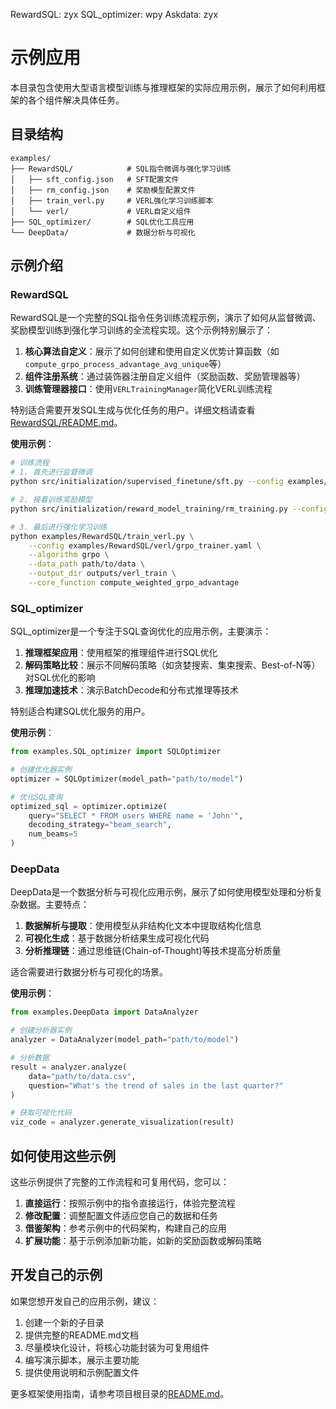 RewardSQL: zyx
SQL_optimizer: wpy
Askdata: zyx

# 示例应用

本目录包含使用大型语言模型训练与推理框架的实际应用示例，展示了如何利用框架的各个组件解决具体任务。

## 目录结构

```
examples/
├── RewardSQL/            # SQL指令微调与强化学习训练
│   ├── sft_config.json   # SFT配置文件
│   ├── rm_config.json    # 奖励模型配置文件
│   ├── train_verl.py     # VERL强化学习训练脚本
│   └── verl/             # VERL自定义组件
├── SQL_optimizer/        # SQL优化工具应用
└── DeepData/             # 数据分析与可视化
```

## 示例介绍

### RewardSQL

RewardSQL是一个完整的SQL指令任务训练流程示例，演示了如何从监督微调、奖励模型训练到强化学习训练的全流程实现。这个示例特别展示了：

1. **核心算法自定义**：展示了如何创建和使用自定义优势计算函数（如`compute_grpo_process_advantage_avg_unique`等）
2. **组件注册系统**：通过装饰器注册自定义组件（奖励函数、奖励管理器等）
3. **训练管理器接口**：使用`VERLTrainingManager`简化VERL训练流程

特别适合需要开发SQL生成与优化任务的用户。详细文档请查看[RewardSQL/README.md](./RewardSQL/README.md)。

**使用示例**：
```bash
# 训练流程
# 1. 首先进行监督微调
python src/initialization/supervised_finetune/sft.py --config examples/RewardSQL/sft_config.json

# 2. 接着训练奖励模型
python src/initialization/reward_model_training/rm_training.py --config examples/RewardSQL/rm_config.json

# 3. 最后进行强化学习训练
python examples/RewardSQL/train_verl.py \
    --config examples/RewardSQL/verl/grpo_trainer.yaml \
    --algorithm grpo \
    --data_path path/to/data \
    --output_dir outputs/verl_train \
    --core_function compute_weighted_grpo_advantage
```

### SQL_optimizer

SQL_optimizer是一个专注于SQL查询优化的应用示例，主要演示：

1. **推理框架应用**：使用框架的推理组件进行SQL优化
2. **解码策略比较**：展示不同解码策略（如贪婪搜索、集束搜索、Best-of-N等）对SQL优化的影响
3. **推理加速技术**：演示BatchDecode和分布式推理等技术

特别适合构建SQL优化服务的用户。

**使用示例**：
```python
from examples.SQL_optimizer import SQLOptimizer

# 创建优化器实例
optimizer = SQLOptimizer(model_path="path/to/model")

# 优化SQL查询
optimized_sql = optimizer.optimize(
    query="SELECT * FROM users WHERE name = 'John'",
    decoding_strategy="beam_search",
    num_beams=5
)
```

### DeepData

DeepData是一个数据分析与可视化应用示例，展示了如何使用模型处理和分析复杂数据。主要特点：

1. **数据解析与提取**：使用模型从非结构化文本中提取结构化信息
2. **可视化生成**：基于数据分析结果生成可视化代码
3. **分析推理链**：通过思维链(Chain-of-Thought)等技术提高分析质量

适合需要进行数据分析与可视化的场景。

**使用示例**：
```python
from examples.DeepData import DataAnalyzer

# 创建分析器实例
analyzer = DataAnalyzer(model_path="path/to/model")

# 分析数据
result = analyzer.analyze(
    data="path/to/data.csv",
    question="What's the trend of sales in the last quarter?"
)

# 获取可视化代码
viz_code = analyzer.generate_visualization(result)
```

## 如何使用这些示例

这些示例提供了完整的工作流程和可复用代码，您可以：

1. **直接运行**：按照示例中的指令直接运行，体验完整流程
2. **修改配置**：调整配置文件适应您自己的数据和任务
3. **借鉴架构**：参考示例中的代码架构，构建自己的应用
4. **扩展功能**：基于示例添加新功能，如新的奖励函数或解码策略

## 开发自己的示例

如果您想开发自己的应用示例，建议：

1. 创建一个新的子目录
2. 提供完整的README.md文档
3. 尽量模块化设计，将核心功能封装为可复用组件
4. 编写演示脚本，展示主要功能
5. 提供使用说明和示例配置文件

更多框架使用指南，请参考项目根目录的[README.md](../README.md)。